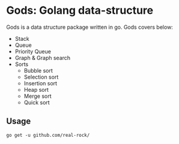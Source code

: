 # Gods: Golang data-structure
Gods is a data structure package written in go.
Gods covers below:
- Stack
- Queue
- Priority Queue
- Graph & Graph search
- Sorts
  - Bubble sort
  - Selection sort
  - Insertion sort
  - Heap sort
  - Merge sort
  - Quick sort

## Usage
```go get -u github.com/real-rock/```